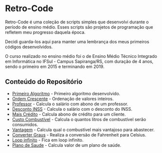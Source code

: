 # Retro-Code
Retro-Code é uma coleção de scripts simples que desenvolvi durante o período de ensino médio. Esses scripts são projetos
de programação que refletem meu progresso daquela época. 

Decidi guarda-los aqui para manter uma lembrança dos meus primeiros códigos desenvolvidos.

O curso realizado no ensino médio foi o de Ensino Médio Técnico Integrado em Informática no IFSul - Campus Sapiranga/RS,
com duração de 4 anos, sendo o primeiro em 2015 e terminando em 2019.


## Conteúdo do Repositório

- [Primeiro Algoritmo](./primeiro-algoritmo) - Primeiro algoritmo desenvolvido.
- [Ordem Crescente](./ordem-crescente) - Ordenação de valores inteiros.
- [Professor](./professor) - Calcula o salário com abono de um professor.
- [Desconto INSS](./desconto-inss) - Calcula o salário com o desconto do INSS.
- [Mais Crédito](./mais-credito) - Calcula abono de crédito para um cliente.
- [Custo Combustível](./custo-combustivel) - Calcula o quantos litros de combustível serão consumidos.
- [Vantagem](./vantagem) - Calcula qual o combustível mais vantajoso para abastecer.
- [Converter Graus](./graus) - Realiza a conversão de Fahrenheit para Celsius.
- [Loop infinito](./teste) - Fica em loop infinito.
- [Plano de Saude](./plano-de-saude) - Calcula valor de um plano de saúde.
